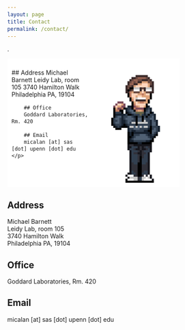 ```yaml
---
layout: page
title: Contact
permalink: /contact/
---
```


.<html>
<head>
<meta name="viewport" content="width=device-width, initial-scale=1">
<style>
* {
  box-sizing: border-box;
}
.column {
  float: left;
  width: 50%;
  padding: 10px;
  height: 300px; 
}
.row:after {
  content: "";
  display: table;
  clear: both;
}
</style>
</head>
<body>
<div class="row">
  <div class="column" style="background-color:#fff;">
    <p> 
        ## Address
        Michael Barnett  
        Leidy Lab, room 105  
        3740 Hamilton Walk  
        Philadelphia PA, 19104  

        ## Office
        Goddard Laboratories, Rm. 420

        ## Email
        micalan [at] sas [dot] upenn [dot] edu 
    </p>
  </div>
  <div class="column" style="background-color:#fff;">
    <img class="disp" src="/assets/img/4b.png" alt="disp" style='height: 100%; width: 100%; object-fit: contain'/>
  </div>
</div>

</body>
</html>


## Address
Michael Barnett  
Leidy Lab, room 105  
3740 Hamilton Walk  
Philadelphia PA, 19104  

## Office
Goddard Laboratories, Rm. 420

## Email
micalan [at] sas [dot] upenn [dot] edu